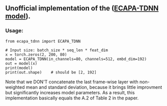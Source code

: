 
## Unofficial implementation of the ([ECAPA-TDNN model](https://arxiv.org/pdf/2005.07143.pdf)).

### Usage:
```shell
from ecapa_tdnn import ECAPA_TDNN

# Input size: batch_size * seq_len * feat_dim
x = torch.zeros(2, 200, 80)
model = ECAPA_TDNN(in_channels=80, channels=512, embd_dim=192)
out = model(x)
print(model)
print(out.shape)    # should be [2, 192]
```

Note that we DON'T concatenate the last frame-wise layer with non-weighted mean and standard deviation, because it brings little improvment but significantly increases model parameters. As a result, this implementation basically equals the A.2 of Table 2 in the paper.

